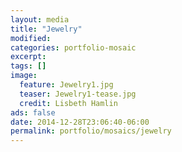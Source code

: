 ```yaml
---
layout: media
title: "Jewelry"
modified:
categories: portfolio-mosaic
excerpt:
tags: []
image:
  feature: Jewelry1.jpg
  teaser: Jewelry1-tease.jpg
  credit: Lisbeth Hamlin
ads: false
date: 2014-12-28T23:06:40-06:00
permalink: portfolio/mosaics/jewelry
---
```


